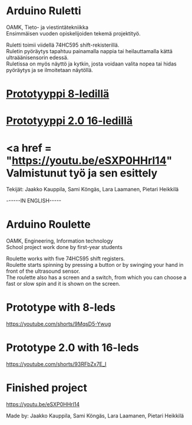 # Arduino Ruletti
OAMK, Tieto- ja viestintätekniikka <br />
Ensimmäisen vuoden opiskelijoiden tekemä projektityö. <br />

Ruletti toimii viidellä 74HC595 shift-rekisterillä. <br />
Ruletin pyöräytys tapahtuu painamalla nappia tai heilauttamalla kättä ultraäänisensorin edessä. <br />
Ruletissa on myös näyttö ja kytkin, josta voidaan valita nopea tai hidas pyöräytys ja se ilmoitetaan näytöllä. <br />

# <a href = "https://youtube.com/shorts/9MqsD5-Ywug"> Prototyyppi 8-ledillä </a>

# <a href = "https://youtube.com/shorts/93RFbZx7E_I"> Prototyyppi 2.0 16-ledillä </a>

# <a href = "https://youtu.be/eSXP0HHrl14" Valmistunut työ ja sen esittely </a>

Tekijät: Jaakko Kauppila, Sami Köngäs, Lara Laamanen, Pietari Heikkilä

------IN ENGLISH-----

# Arduino Roulette
OAMK, Engineering, Information technology <br />
School project work done by first-year students

Roulette works with five 74HC595 shift registers. <br />
Roulette starts spinning by pressing a button or by swinging your hand in front of the ultrasound sensor. <br />
The roulette also has a screen and a switch, from which you can choose a fast or slow spin and it is shown on the screen. <br />

# Prototype with 8-leds
https://youtube.com/shorts/9MqsD5-Ywug

# Prototype 2.0 with 16-leds
https://youtube.com/shorts/93RFbZx7E_I

# Finished project
https://youtu.be/eSXP0HHrl14

Made by: Jaakko Kauppila, Sami Köngäs, Lara Laamanen, Pietari Heikkilä
